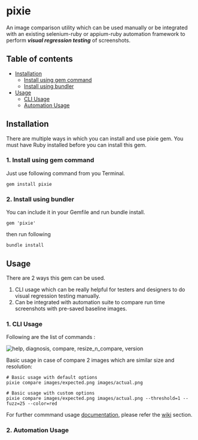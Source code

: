 # pixie

An image comparison utility which can be used manually or be integrated with an existing selenium-ruby or appium-ruby automation framework to perform __*visual regression testing*__ of screenshots.


## Table of contents
- [Installation](#installation)  
    - [Install using gem command](#gem)    
    - [Install using bundler](#bundler)  
- [Usage](#usage)
    - [CLI Usage](#cli)
    - [Automation Usage](#automation)
    

## Installation  
There are multiple ways in which you can install and use pixie gem.
You must have Ruby installed before you can install this gem.   

### <a name="gem" /> 1. Install using gem command 
Just use following command from you Terminal.   
``` 
gem install pixie 
```
   
### <a name="bundler" /> 2. Install using bundler    
You can include it in your Gemfile and run bundle install.     
``` 
gem 'pixie' 
```   
then run following   
```   
bundle install   
```   
  
## Usage   
There are 2 ways this gem can be used. 
1. CLI usage which can be really helpful for testers and designers to do visual regression testing manually.
2. Can be integrated with automation suite to compare run time screenshots with pre-saved baseline images.  

### <a name="cli"></a> 1. CLI Usage
Following are the list of commands :  
    
![help, diagnosis, compare, resize_n_compare, version](https://github.com/krupani/pixie/blob/0.1/images/pixie_commands.png)    

Basic usage in case of compare 2 images which are similar size and resolution:   
```   
# Basic usage with default options    
pixie compare images/expected.png images/actual.png    

# Basic usage with custom options
pixie compare images/expected.png images/actual.png --threshold=1 --fuzz=25 --color=red

```   
    
For further commmand usage [documentation](https://github.com/krupani/pixie/wiki), please refer the [wiki](https://github.com/krupani/pixie/wiki) section.    

### <a name="automation"></a> 2. Automation Usage    
